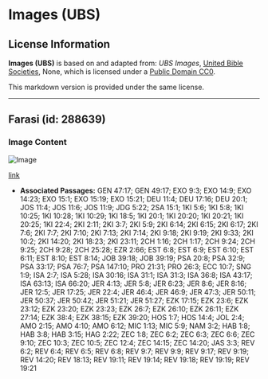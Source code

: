 # Images (UBS)

## License Information

**Images (UBS)** is based on and adapted from: _UBS Images_, [United Bible Societies](https://unitedbiblesocieties.org/), None, which is licensed under a [Public Domain CC0](https://creativecommons.org/public-domain/cc0/).

This markdown version is provided under the same license.



--------------------------------

## Farasi (id: 288639)

### Image Content

![Image](https://cdn.aquifer.bible/aquifer-content/resources/Media/WEB-0305_horse.jpg)

[link](https://cdn.aquifer.bible/aquifer-content/resources/Media/WEB-0305_horse.jpg)

* **Associated Passages:** GEN 47:17; GEN 49:17; EXO 9:3; EXO 14:9; EXO 14:23; EXO 15:1; EXO 15:19; EXO 15:21; DEU 11:4; DEU 17:16; DEU 20:1; JOS 11:4; JOS 11:6; JOS 11:9; JDG 5:22; 2SA 15:1; 1KI 5:6; 1KI 5:8; 1KI 10:25; 1KI 10:28; 1KI 10:29; 1KI 18:5; 1KI 20:1; 1KI 20:20; 1KI 20:21; 1KI 20:25; 1KI 22:4; 2KI 2:11; 2KI 3:7; 2KI 5:9; 2KI 6:14; 2KI 6:15; 2KI 6:17; 2KI 7:6; 2KI 7:7; 2KI 7:10; 2KI 7:13; 2KI 7:14; 2KI 9:18; 2KI 9:19; 2KI 9:33; 2KI 10:2; 2KI 14:20; 2KI 18:23; 2KI 23:11; 2CH 1:16; 2CH 1:17; 2CH 9:24; 2CH 9:25; 2CH 9:28; 2CH 25:28; EZR 2:66; EST 6:8; EST 6:9; EST 6:10; EST 6:11; EST 8:10; EST 8:14; JOB 39:18; JOB 39:19; PSA 20:8; PSA 32:9; PSA 33:17; PSA 76:7; PSA 147:10; PRO 21:31; PRO 26:3; ECC 10:7; SNG 1:9; ISA 2:7; ISA 5:28; ISA 30:16; ISA 31:1; ISA 31:3; ISA 36:8; ISA 43:17; ISA 63:13; ISA 66:20; JER 4:13; JER 5:8; JER 6:23; JER 8:6; JER 8:16; JER 12:5; JER 17:25; JER 22:4; JER 46:4; JER 46:9; JER 47:3; JER 50:11; JER 50:37; JER 50:42; JER 51:21; JER 51:27; EZK 17:15; EZK 23:6; EZK 23:12; EZK 23:20; EZK 23:23; EZK 26:7; EZK 26:10; EZK 26:11; EZK 27:14; EZK 38:4; EZK 38:15; EZK 39:20; HOS 1:7; HOS 14:4; JOL 2:4; AMO 2:15; AMO 4:10; AMO 6:12; MIC 1:13; MIC 5:9; NAM 3:2; HAB 1:8; HAB 3:8; HAB 3:15; HAG 2:22; ZEC 1:8; ZEC 6:2; ZEC 6:3; ZEC 6:6; ZEC 9:10; ZEC 10:3; ZEC 10:5; ZEC 12:4; ZEC 14:15; ZEC 14:20; JAS 3:3; REV 6:2; REV 6:4; REV 6:5; REV 6:8; REV 9:7; REV 9:9; REV 9:17; REV 9:19; REV 14:20; REV 18:13; REV 19:11; REV 19:14; REV 19:18; REV 19:19; REV 19:21

